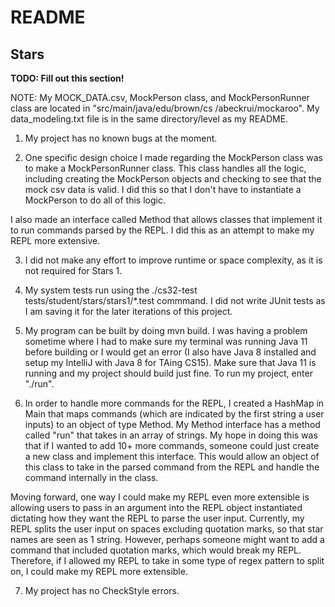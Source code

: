 # README

## Stars
**TODO: Fill out this section!**

NOTE: My MOCK_DATA.csv, MockPerson class, and MockPersonRunner class are located in "src/main/java/edu/brown/cs
/abeckrui/mockaroo". My data_modeling.txt file is in the same directory/level as my README.


1) My project has no known bugs at the moment.

2) One specific design choice I made regarding the MockPerson class was to make a MockPersonRunner 
class. This class handles all the logic, including creating the MockPerson objects and checking to see 
   that the mock csv data is valid. I did this so that I don't have to instantiate a MockPerson to do 
   all of this logic. 
   
I also made an interface called Method that allows classes that implement it to run commands parsed 
by the REPL. I did this as an attempt to make my REPL more extensive. 

3) I did not make any effort to improve runtime or space complexity, as it is not required for Stars 1.

4) My system tests run using the ./cs32-test tests/student/stars/stars1/*.test commmand. I did not write 
JUnit tests as I am saving it for the later iterations of this project. 
   
5) My program can be built by doing mvn build. I was having a problem sometime where I had to make sure my 
terminal was running Java 11 before building or I would get an error (I also have Java 8 installed and setup
   my IntelliJ with Java 8 for TAing CS15). Make sure that Java 11 is running and my project should build just
   fine. To run my project, enter "./run".
   
6) In order to handle more commands for the REPL, I created a HashMap in Main that maps commands (which are
   indicated by the first string a user inputs) to an object of type Method. My Method interface has a method
   called "run" that takes in an array of strings. My hope in doing this was that if I wanted to add 10+ more
   commands, someone could just create a new class and implement this interface. This would allow an object
   of this class to take in the parsed command from the REPL and handle the command internally in the class.
   
Moving forward, one way I could make my REPL even more extensible is allowing users to pass in an argument into
the REPL object instantiated dictating how they want the REPL to parse the user input. Currently, my REPL splits
the user input on spaces excluding quotation marks, so that star names are seen as 1 string. However, perhaps
someone might want to add a command that included quotation marks, which would break my REPL. Therefore, if 
I allowed my REPL to take in some type of regex pattern to split on, I could make my REPL more extensible.

7) My project has no CheckStyle errors. 
   

